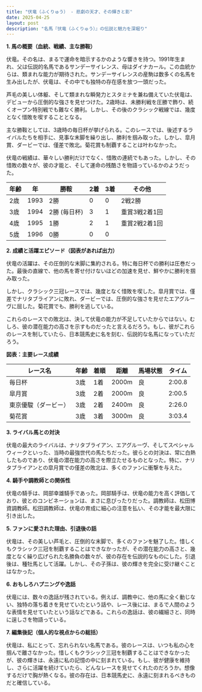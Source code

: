 ```yaml
---
title: "伏竜（ふくりゅう） - 悲劇の天才、その輝きと影"
date: 2025-04-25
layout: post
description: "名馬『伏竜（ふくりゅう）』の伝説と魅力を深堀り"
---
```


**1. 馬の概要（血統、戦績、主な勝鞍）**

伏竜。その名は、まるで運命を暗示するかのような響きを持つ。1991年生まれ、父は伝説的名馬であるサンデーサイレンス、母はダイナカール。この血統からは、類まれな能力が期待された。サンデーサイレンスの産駒は数多くの名馬を生み出したが、伏竜は、その中でも独特の存在感を放つ一頭だった。

芦毛の美しい体躯、そして類まれな瞬発力とスタミナを兼ね備えていた伏竜は、デビューから圧倒的な強さを見せつけた。2歳時は、未勝利戦を圧勝で飾り、続くオープン特別戦でも難なく勝利。しかし、その後のクラシック戦線では、幾度となく惜敗を喫することとなる。

主な勝鞍としては、3歳時の毎日杯が挙げられる。このレースでは、後述するライバルたちを相手に、見事な末脚を繰り出し、勝利を掴み取った。しかし、皐月賞、ダービーでは、僅差で敗北。菊花賞も制覇することは叶わなかった。

伏竜の戦績は、華々しい勝利だけでなく、惜敗の連続でもあった。しかし、その惜敗の数々が、彼の才能と、そして運命の残酷さを物語っているかのようだった。

| 年齢 | 年 | 勝鞍 | 2着 | 3着 | その他 |
|---|---|---|---|---|---|
| 2歳 | 1993 | 2勝 | 0 | 0 | 2戦2勝 |
| 3歳 | 1994 | 2勝 (毎日杯) | 3 | 1 | 重賞3戦2着1回 |
| 4歳 | 1995 | 1勝 | 2 | 1 | 重賞2戦2着1回 |
| 5歳 | 1996 | 0勝 | 0 | 0 |  |


**2. 成績と活躍エピソード（図表があれば出力）**

伏竜の活躍は、その圧倒的な末脚に集約される。特に毎日杯での勝利は圧巻だった。最後の直線で、他の馬を寄せ付けないほどの加速を見せ、鮮やかに勝利を掴み取った。

しかし、クラシック三冠レースでは、幾度となく惜敗を喫した。皐月賞では、僅差でナリタブライアンに敗れ、ダービーでは、圧倒的な強さを見せたエアグルーヴに屈した。菊花賞でも、勝利を逃している。

これらのレースでの敗北は、決して伏竜の能力が不足していたからではない。むしろ、彼の潜在能力の高さを示すものだったと言えるだろう。もし、彼がこれらのレースを制していたら、日本競馬史に名を刻む、伝説的な名馬になっていただろう。

**図表：主要レース成績**

| レース名          | 年齢 | 着順 | 距離 | 馬場状態 | タイム |
|-----------------|-------|------|------|----------|-------|
| 毎日杯            | 3歳   | 1着 | 2000m | 良       | 2:00.8 |
| 皐月賞            | 3歳   | 2着 | 2000m | 良       | 2:00.5 |
| 東京優駿（ダービー）| 3歳   | 2着 | 2400m | 良       | 2:26.0 |
| 菊花賞            | 3歳   | 3着 | 3000m | 良       | 3:03.4 |


**3. ライバル馬との対決**

伏竜の最大のライバルは、ナリタブライアン、エアグルーヴ、そしてスペシャルウィークといった、当時の最強世代の馬たちだった。彼らとの対決は、常に白熱したものであり、伏竜の潜在能力の高さを際立たせるものとなった。特に、ナリタブライアンとの皐月賞での僅差の敗北は、多くのファンに衝撃を与えた。

**4. 騎手や調教師との関係性**

伏竜の騎手は、岡部幸雄騎手であった。岡部騎手は、伏竜の能力を高く評価しており、彼とのコンビネーションは、まさに息ぴったりだった。調教師は、松田博資調教師。松田調教師は、伏竜の育成に細心の注意を払い、その才能を最大限に引き出した。

**5. ファンに愛された理由、引退後の話**

伏竜は、その美しい芦毛と、圧倒的な末脚で、多くのファンを魅了した。惜しくもクラシック三冠を制覇することはできなかったが、その潜在能力の高さと、幾度となく繰り広げられた名勝負の数々が、彼の存在を伝説的なものにした。引退後は、種牡馬として活躍。しかし、その子孫は、彼の輝きを完全に受け継ぐことはなかった。

**6. おもしろハプニングや逸話**

伏竜には、数々の逸話が残されている。例えば、調教中に、他の馬に全く動じない、独特の落ち着きを見せていたという話や、レース後には、まるで人間のような表情を見せていたという話などである。これらの逸話は、彼の繊細さと、同時に逞しさを物語っている。

**7. 編集後記（個人的な視点からの総括）**

伏竜は、私にとって、忘れられない名馬である。彼のレースは、いつも私の心を掴んで離さなかった。惜しくもクラシック三冠を制覇することはできなかったが、彼の輝きは、永遠に私の記憶の中に刻まれている。もし、彼が健康を維持し、さらに活躍を続けていたら、どんなレースを見せてくれたのだろうか。想像するだけで胸が熱くなる。彼の存在は、日本競馬史に、永遠に刻まれるべきものだと確信している。
